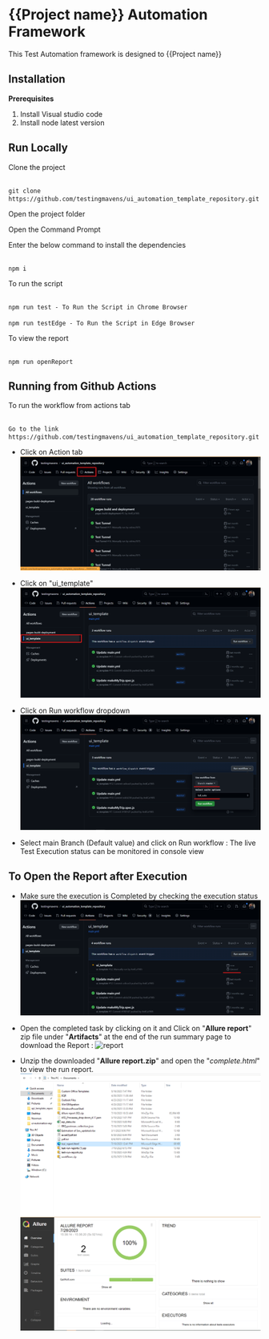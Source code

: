 # {{Project name}} Automation Framework

This Test Automation framework is designed to {{Project name}}

## Installation

**Prerequisites**

1.  Install Visual studio code
2.  Install node latest version

## Run Locally

Clone the project

```

git clone https://github.com/testingmavens/ui_automation_template_repository.git

```

Open the project folder

Open the Command Prompt

Enter the below command to install the dependencies

```

npm i

```

To run the script 

```

npm run test - To Run the Script in Chrome Browser

npm run testEdge - To Run the Script in Edge Browser

```

To view the report

```

npm run openReport

```

## Running from Github Actions

To run the workflow from actions tab

```

Go to the link https://github.com/testingmavens/ui_automation_template_repository.git

```

-   Click on Action tab ![action_tab](./assets/actions.png)

-   Click on "ui_template" ![WebdriverIO_CI](./assets/select_workflow.png)

-   Click on Run workflow dropdown ![run_workflow](./assets/run_workflow.png)

-   Select main Branch (Default value) and click on Run workflow : The live Test Execution status can be
    monitored in console view

## To Open the Report after Execution

-   Make sure the execution is Completed by checking the execution status ![status](./assets/execution_status.png)

-   Open the completed task by clicking on it and Click on "**Allure report**" zip file under "**Artifacts**" at the end of the run summary page to download the Report : ![report](./assets/runreport.png)

-   Unzip the downloaded "**Allure report.zip**" and open the "_complete.html_" to view
    the run report. ![final_report](./assets/final_report.png)
    ![allure_report](./assets/allure_report.png)
